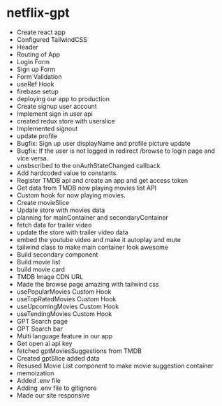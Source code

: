 # netflix-gpt

- Create react app
- Configured TailwindCSS
- Header
- Routing of App
- Login Form
- Sign up Form
- Form Validation
- useRef Hook
- firebase setup
- deploying our app to production
- Create signup user account
- Implement sign in user api
- created redux store with userslice
- Implemented signout
- update profile
- Bugfix: Sign up user displayName and profile picture update
- Bugfix: If the user is not logged in redirect /browse to login page and vice versa.
- unsbscribed to the onAuthStateChanged callback
- Add hardcoded value to constants.
- Register TMDB api and create an app and get access token
- Get data from TMDB now playing movies list API
- Custom hook for now playing movies.
- Create movieSlice
- Update store with movies data
- planning for mainContainer and secondaryContainer
- fetch data for trailer video
- update the store with trailer video data
- embed the youtube video and make it autoplay and mute
- tailwind class to make main container look awesome
- Build secondary component
- Build movie list
- build movie card
- TMDB Image CDN URL
- Made the browse page amazing with tailwind css
- usePopularMovies Custom Hook
- useTopRatedMovies Custom Hook
- useUpcomingMovies Custom Hook
- useTendingMovies Custom Hook
- GPT Search page
- GPT Search bar
- Multi language feature in our app
- Get open ai api key
- fetched gptMoviesSuggestions from TMDB
- Created gptSlice added data
- Resused Movie List component to make movie suggestion container
- memoization
- Added .env file
- Adding .env file to gitignore
- Made our site responsive
